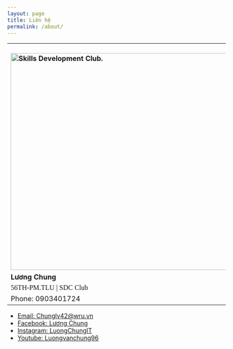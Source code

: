 ```yaml
---
layout: page
title: Liên hệ
permalink: /about/
---
```

<table width="350" cellspacing="0" cellpadding="0">
<tbody>
<tr>
<td valign="top"><strong><br /><a href="https://htmlsig.com/t/000001D5RZYM" target="_blank"><img src="https://ci6.googleusercontent.com/proxy/1ad2gtV-FhWX2ZTsvRFaELKYK54pbX2ebqH5NBFO6y5viLllQug6FmVoBoJn65tLrYAVUVSKaq51jRJs4_pDYAnepViUdDVVFn5nP6MnkYd2JNsZTxFgCA0SCeL2RsGpgEPNc47D9iJ9zgB5MUq8iwi-LKynQ0QvDXkVef5wOmEgTHA-mqNdK00HQ44=s0-d-e1-ft#https://htmlsigs.s3.amazonaws.com/logos/files/000/938/201/landscape/13411872_676304309184716_9219746181441720017_o.jpg" alt="Skills Development Club." width="500" height="500" border="0" /></a><br /></strong></td>
</tr>
<tr>
<td valign="top"><strong>Lương Chung</strong></td>
</tr>
<tr>
<td valign="top"><span style="font-family: Verdana;">56TH-PM.TLU |&nbsp;SDC Club</span></td>
</tr>
<tr>
<td valign="top">Phone: 0903401724</td>
</tr>
</tbody>
</table>
<div class="inner">
<ul class="contact">
	<li ><a href="http://gmail.com">Email: Chunglv42@wru.vn</a></li>
	<li ><a href="https://www.facebook.com/L.u.o.n.g.C.h.u.n.g.W.R.U">Facebook: Lương Chung</a></li>
	<li><a href="https://www.instagram.com/luongchung.it">Instagram: LuongChungIT</a></li>
	<li><a href="https://www.youtube.com/user/luongvanchung96">Youtube: Luongvanchung96</a></li>
</ul>					
</div>
